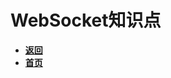 # WebSocket知识点

- [**返回**](https://github.com/karl1901/studyword/blob/master/%E5%A4%A7%E4%B8%89%E5%AD%A6%E4%B9%A0%E7%9F%A5%E8%AF%86%E7%82%B9/web/README.md)
- [**首页**](https://github.com/karl1901/studyword/blob/master/README.md)

